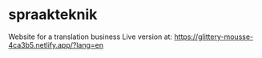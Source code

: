 # spraakteknik
Website for a translation business
Live version at: https://glittery-mousse-4ca3b5.netlify.app/?lang=en
